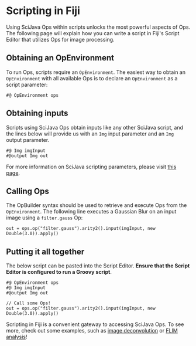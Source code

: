 # Scripting in Fiji

Using SciJava Ops within scripts unlocks the most powerful aspects of Ops. The following page will explain how you can write a script in Fiji's Script Editor that utilizes Ops for image processing.

## Obtaining an OpEnvironment

To run Ops, scripts require an `OpEnvironment`. The easiest way to obtain an `OpEnvironment` with all available Ops is to declare an `OpEnvironment` as a script parameter:

```text
#@ OpEnvironment ops
```

## Obtaining inputs

Scripts using SciJava Ops obtain inputs like any other SciJava script, and the lines below will provide us with an `Img` input parameter and an `Img` output parameter.

```text
#@ Img imgInput
#@output Img out
```

For more information on SciJava scripting parameters, please visit [this page](https://imagej.net/scripting/parameters).

## Calling Ops

The OpBuilder syntax should be used to retrieve and execute Ops from the `OpEnvironment`. The following line executes a Gaussian Blur on an input image using a `filter.gauss` Op:
```text
out = ops.op("filter.gauss").arity2().input(imgInput, new Double(3.0)).apply()
```

## Putting it all together

The below script can be pasted into the Script Editor. **Ensure that the Script Editor is configured to run a Groovy script**.

```text
#@ OpEnvironment ops
#@ Img imgInput
#@output Img out

// Call some Ops!
out = ops.op("filter.gauss").arity2().input(imgInput, new Double(3.0)).apply()
```

Scripting in Fiji is a convenient gateway to accessing SciJava Ops. To see more, check out some examples, such as [image deconvolution](examples/deconvolution.rst) or [FLIM analysis](examples/example_flim_analysis.rst)! 
